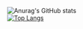 ![Anurag's GitHub stats](https://github-readme-stats.vercel.app/api?username=ToniGar20&show_icons=true&theme=dark&count_private=true&show_icons=true)  
[![Top Langs](https://github-readme-stats.vercel.app/api/top-langs/?username=ToniGar20&layout=compact&theme=dark&count_private=true&show_icons=true)](https://github.com/anuraghazra/github-readme-stats)  
